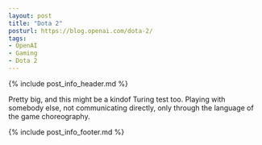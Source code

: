 ```yaml
---
layout: post
title: "Dota 2"
posturl: https://blog.openai.com/dota-2/
tags:
- OpenAI
- Gaming
- Dota 2
---
```


{% include post_info_header.md %}

Pretty big, and this might be a kindof Turing test too. Playing with somebody else, not communicating directly, only through the language of the game choreography.

<!--more-->
{% include post_info_footer.md %}
